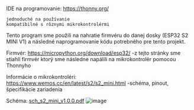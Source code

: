 IDE na programovanie: https://thonny.org/

    jednoduché na používanie
    kompatibilné s rôznymi mikrokontrolérmi

Tento program sme použili na nahratie firmvéru do danej dosky (ESP32 S2 MINI V1) a následné naprogramovanie kódu potrebného pre tento projekt.

Firmvér: https://micropython.org/download/esp32/ 
-z tejto stránky sme stiahli firmvér ktorý sme následne napálili na mikrokontrolér pomocou Thonnyho

Informácie o mikrokontroléri: https://www.wemos.cc/en/latest/s2/s2_mini.html
-schéma, pinout, špecifikácie zariadenia

Schéma: 
[sch_s2_mini_v1.0.0.pdf](https://github.com/romankiss/R-IoT/files/10504420/sch_s2_mini_v1.0.0.pdf)
![image](https://user-images.githubusercontent.com/121643952/214711199-bd40d3ff-31fd-47ec-9e41-1554d67adfb1.png)
